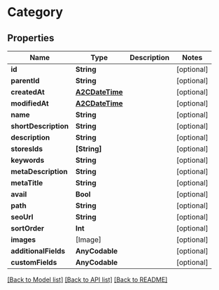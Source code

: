 # Category

## Properties
Name | Type | Description | Notes
------------ | ------------- | ------------- | -------------
**id** | **String** |  | [optional] 
**parentId** | **String** |  | [optional] 
**createdAt** | [**A2CDateTime**](A2CDateTime.md) |  | [optional] 
**modifiedAt** | [**A2CDateTime**](A2CDateTime.md) |  | [optional] 
**name** | **String** |  | [optional] 
**shortDescription** | **String** |  | [optional] 
**description** | **String** |  | [optional] 
**storesIds** | **[String]** |  | [optional] 
**keywords** | **String** |  | [optional] 
**metaDescription** | **String** |  | [optional] 
**metaTitle** | **String** |  | [optional] 
**avail** | **Bool** |  | [optional] 
**path** | **String** |  | [optional] 
**seoUrl** | **String** |  | [optional] 
**sortOrder** | **Int** |  | [optional] 
**images** | [Image] |  | [optional] 
**additionalFields** | **AnyCodable** |  | [optional] 
**customFields** | **AnyCodable** |  | [optional] 

[[Back to Model list]](../README.md#documentation-for-models) [[Back to API list]](../README.md#documentation-for-api-endpoints) [[Back to README]](../README.md)


